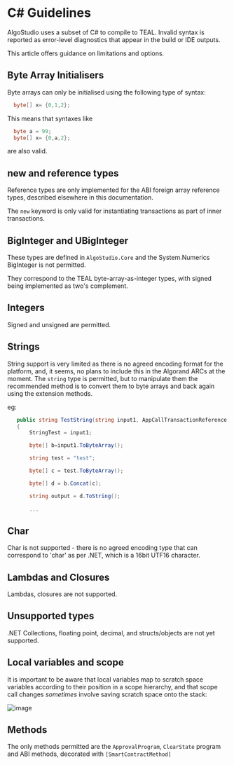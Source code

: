 # C# Guidelines

AlgoStudio uses a subset of C# to compile to TEAL. Invalid syntax is reported as error-level diagnostics that appear in the build or IDE outputs.

This article offers guidance on limitations and options.

## Byte Array Initialisers

Byte arrays can only be initialised using the following type of syntax:

```csharp
  byte[] x= {0,1,2};
```

This means that syntaxes like

```csharp
  byte a = 99;
  byte[] x= {0,a,2};
```

are also valid.


## new and reference types

Reference types are only implemented for the ABI foreign array reference types, described elsewhere in this documentation.

The ```new``` keyword is only valid for instantiating transactions as part of inner transactions.

## BigInteger and UBigInteger

These types are defined in ```AlgoStudio.Core``` and the System.Numerics BigInteger is
not permitted.

They correspond to the TEAL byte-array-as-integer types, with signed being implemented
as two's complement.

## Integers

Signed and unsigned are permitted. 

## Strings

String support is very limited as there is no agreed encoding format for the platform, and, it seems, no plans to
include this in the Algorand ARCs at the moment. The ```string``` type is permitted, but to manipulate them 
the recommended method is to convert them to byte arrays and back again using the extension methods.

eg:

```csharp
   public string TestString(string input1, AppCallTransactionReference current)
   {
       StringTest = input1;

       byte[] b=input1.ToByteArray();

       string test = "test";

       byte[] c = test.ToByteArray();

       byte[] d = b.Concat(c);

       string output = d.ToString();
       
       ...
```

## Char

Char is not supported - there is no agreed encoding type that can correspond
to 'char' as per .NET, which is a 16bit UTF16 character.

## Lambdas and Closures

Lambdas, closures are not supported.

## Unsupported types

.NET Collections, floating point, decimal, and structs/objects are not yet supported.

## Local variables and scope

It is important to be aware that local variables map to scratch space variables according to their position in a scope
hierarchy, and that scope call changes *sometimes* involve saving scratch space onto the stack:

![image](https://user-images.githubusercontent.com/33515470/190988418-15db4fde-341b-4e20-a393-7e4ea942af3f.png)

## Methods

The only methods permitted are the ```ApprovalProgram```, ```ClearState``` program and 
ABI methods, decorated with ```[SmartContractMethod]```








